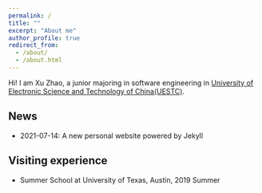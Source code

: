 ```yaml
---
permalink: /
title: ""
excerpt: "About me"
author_profile: true
redirect_from: 
  - /about/
  - /about.html
---
```




Hi! I am Xu Zhao, a junior majoring in software engineering in [University of Electronic Science and Technology of China(UESTC)](https://www.uestc.edu.cn/). 

## News

- 2021-07-14: A new personal website powered by Jekyll



## Visiting experience

- Summer School at University of Texas, Austin, 2019 Summer
